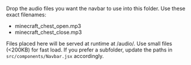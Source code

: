 Drop the audio files you want the navbar to use into this folder. Use these exact filenames:

- minecraft_chest_open.mp3
- minecraft_chest_close.mp3

Files placed here will be served at runtime at /audio/<filename>. Use small files (<200KB) for fast load. If you prefer a subfolder, update the paths in `src/components/Navbar.jsx` accordingly.

